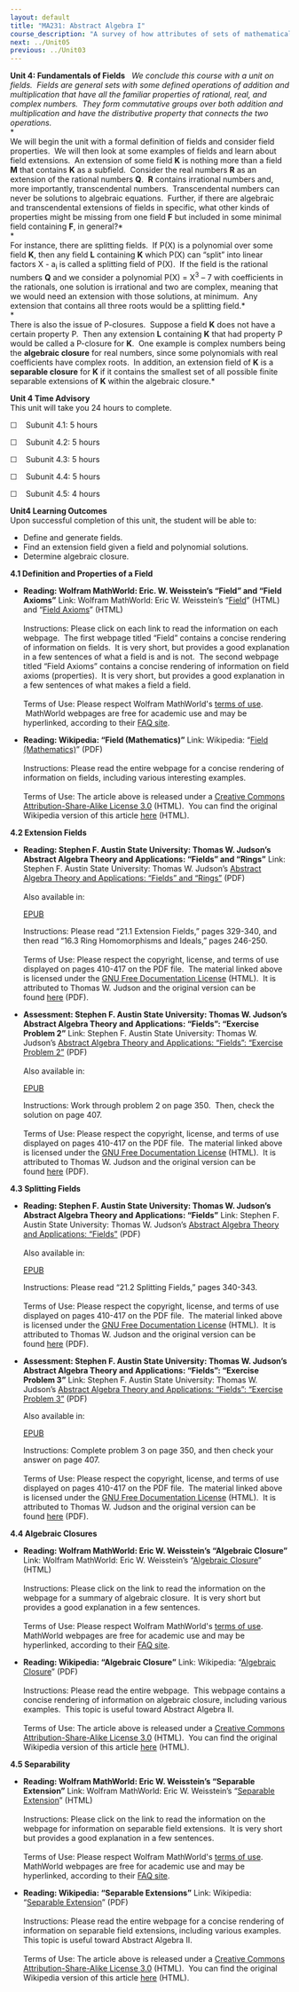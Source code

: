 ```yaml
---
layout: default
title: "MA231: Abstract Algebra I"
course_description: "A survey of how attributes of sets of mathematical objects behave when one or more properties we associate with real numbers are restricted, through a review of basic set theory, integers, and functions, followed by an exploration of the fundamentals of groups, rings, and fields."
next: ../Unit05
previous: ../Unit03
---
```

**Unit 4: Fundamentals of Fields** <span id="4"></span> 
*We conclude this course with a unit on fields.  Fields are general sets
with some defined operations of addition and multiplication that have
all the familiar properties of rational, real, and complex numbers. 
They form commutative groups over both addition and multiplication and
have the distributive property that connects the two operations.*  
 *             
 We will begin the unit with a formal definition of fields and consider
field properties.  We will then look at some examples of fields and
learn about field extensions.  An extension of some field **K** is
nothing more than a field **M** that contains **K** as a subfield. 
Consider the real numbers **R** as an extension of the rational numbers
**Q**.  **R** contains irrational numbers and, more importantly,
transcendental numbers.  Transcendental numbers can never be solutions
to algebraic equations.  Further, if there are algebraic and
transcendental extensions of fields in specific, what other kinds of
properties might be missing from one field **F** but included in some
minimal field containing **F**, in general?*  
 *             
 For instance, there are splitting fields.  If P(X) is a polynomial over
some field **K**, then any field **L** containing **K** which P(X) can
“split” into linear factors X - a<sub>i</sub> is called a splitting
field of P(X).  If the field is the rational numbers **Q** and we
consider a polynomial P(X) = X<sup>3</sup> – 7 with coefficients in the
rationals, one solution is irrational and two are complex, meaning that
we would need an extension with those solutions, at minimum.  Any
extension that contains all three roots would be a splitting field.*  
 *             
 There is also the issue of P-closures.  Suppose a field **K** does not
have a certain property P.  Then any extension **L** containing **K**
that had property P would be called a P-closure for **K**.  One example
is complex numbers being the **algebraic closure** for real numbers,
since some polynomials with real coefficients have complex roots.  In
addition, an extension field of **K** is a **separable closure** for
**K** if it contains the smallest set of all possible finite separable
extensions of **K** within the algebraic closure.*

**Unit 4 Time Advisory**  
This unit will take you 24 hours to complete.

☐    Subunit 4.1: 5 hours

☐    Subunit 4.2: 5 hours

☐    Subunit 4.3: 5 hours

☐    Subunit 4.4: 5 hours

☐    Subunit 4.5: 4 hours

**Unit4 Learning Outcomes**  
Upon successful completion of this unit, the student will be able to:

-   Define and generate fields.
-   Find an extension field given a field and polynomial solutions.
-   Determine algebraic closure.

**4.1 Definition and Properties of a Field** <span id="4.1"></span> 
-   **Reading: Wolfram MathWorld: Eric. W. Weisstein’s “Field” and
    “Field Axioms”**
    Link: Wolfram MathWorld: Eric W. Weisstein’s
    “[Field](http://mathworld.wolfram.com/Field.html)” (HTML) and
    “[Field Axioms](http://mathworld.wolfram.com/FieldAxioms.html)”
    (HTML)  
        
     Instructions: Please click on each link to read the information on
    each webpage.  The first webpage titled “Field” contains a concise
    rendering of information on fields.  It is very short, but provides
    a good explanation in a few sentences of what a field is and is
    not.  The second webpage titled “Field Axioms” contains a concise
    rendering of information on field axioms (properties).  It is very
    short, but provides a good explanation in a few sentences of what
    makes a field a field.  
        
     Terms of Use: Please respect Wolfram MathWorld's [terms of
    use](http://mathworld.wolfram.com/about/terms.html).  MathWorld
    webpages are free for academic use and may be hyperlinked, according
    to their [FAQ
    site](http://mathworld.wolfram.com/about/faq.html#linking).

-   **Reading: Wikipedia: “Field (Mathematics)”**
    Link: Wikipedia: “[Field
    (Mathematics)](https://resources.saylor.org/archived/wp-content/uploads/2011/04/Field-mathematics.pdf)”
    (PDF)  
        
     Instructions: Please read the entire webpage for a concise
    rendering of information on fields, including various interesting
    examples.  
        
     Terms of Use: The article above is released under a [Creative
    Commons Attribution-Share-Alike License
    3.0](http://creativecommons.org/licenses/by-sa/3.0/) (HTML).  You
    can find the original Wikipedia version of this article
    [here](http://en.wikipedia.org/wiki/Field_(mathematics)) (HTML).

**4.2 Extension Fields** <span id="4.2"></span> 
-   **Reading: Stephen F. Austin State University: Thomas W. Judson’s
    Abstract Algebra Theory and Applications: “Fields” and “Rings”**
    Link: Stephen F. Austin State University: Thomas W. Judson’s
    [Abstract Algebra Theory and Applications: “Fields” and
    “Rings”](https://resources.saylor.org/archived/wp-content/uploads/2011/07/MA231-1.1.1book.pdf)
    (PDF)  
        
     Also available in:  

    [EPUB](https://resources.saylor.org/archived/wp-content/uploads/2011/08/MA231-1.1.1book-Thomas-W.-Judson.epub)  
      
     Instructions: Please read “21.1 Extension Fields,” pages 329-340,
    and then read “16.3 Ring Homomorphisms and Ideals,” pages 246-250.  
        
     Terms of Use: Please respect the copyright, license, and terms of
    use displayed on pages 410-417 on the PDF file.  The material linked
    above is licensed under the [GNU Free Documentation
    License](http://www.gnu.org/licenses/fdl.html) (HTML).  It is
    attributed to Thomas W. Judson and the original version can be
    found [here](http://abstract.ups.edu/download/aata-20100827.pdf) (PDF).

-   **Assessment: Stephen F. Austin State University: Thomas W. Judson’s
    Abstract Algebra Theory and Applications: “Fields”: “Exercise
    Problem 2”**
    Link: Stephen F. Austin State University: Thomas W. Judson’s
    [Abstract Algebra Theory and Applications: “Fields”: “Exercise
    Problem
    2”](https://resources.saylor.org/archived/wp-content/uploads/2011/07/MA231-1.1.1book.pdf)
    (PDF)  
        
     Also available in:  

    [EPUB](https://resources.saylor.org/archived/wp-content/uploads/2011/08/MA231-1.1.1book-Thomas-W.-Judson.epub)  
      
     Instructions: Work through problem 2 on page 350.  Then, check the
    solution on page 407.  
        
     Terms of Use: Please respect the copyright, license, and terms of
    use displayed on pages 410-417 on the PDF file.  The material linked
    above is licensed under the [GNU Free Documentation
    License](http://www.gnu.org/licenses/fdl.html) (HTML).  It is
    attributed to Thomas W. Judson and the original version can be
    found [here](http://abstract.ups.edu/download/aata-20100827.pdf) (PDF).

**4.3 Splitting Fields** <span id="4.3"></span> 
-   **Reading: Stephen F. Austin State University: Thomas W. Judson’s
    Abstract Algebra Theory and Applications: “Fields”**
    Link: Stephen F. Austin State University: Thomas W. Judson’s
    [Abstract Algebra Theory and Applications:
    “Fields”](https://resources.saylor.org/archived/wp-content/uploads/2011/07/MA231-1.1.1book.pdf)
    (PDF)  
        
     Also available in:  

    [EPUB](https://resources.saylor.org/archived/wp-content/uploads/2011/08/MA231-1.1.1book-Thomas-W.-Judson.epub)  
      
     Instructions: Please read “21.2 Splitting Fields,” pages 340-343.  
        
     Terms of Use: Please respect the copyright, license, and terms of
    use displayed on pages 410-417 on the PDF file.  The material linked
    above is licensed under the [GNU Free Documentation
    License](http://www.gnu.org/licenses/fdl.html) (HTML).  It is
    attributed to Thomas W. Judson and the original version can be
    found [here](http://abstract.ups.edu/download/aata-20100827.pdf) (PDF).

-   **Assessment: Stephen F. Austin State University: Thomas W. Judson’s
    Abstract Algebra Theory and Applications: “Fields”: “Exercise
    Problem 3”**
    Link: Stephen F. Austin State University: Thomas W. Judson’s
    [Abstract Algebra Theory and Applications: “Fields”: “Exercise
    Problem
    3”](https://resources.saylor.org/archived/wp-content/uploads/2011/07/MA231-1.1.1book.pdf) (PDF)  
      
     Also available in:  

    [EPUB](https://resources.saylor.org/archived/wp-content/uploads/2011/08/MA231-1.1.1book-Thomas-W.-Judson.epub)  
      
     Instructions: Complete problem 3 on page 350, and then check your
    answer on page 407.  
        
     Terms of Use: Please respect the copyright, license, and terms of
    use displayed on pages 410-417 on the PDF file.  The material linked
    above is licensed under the [GNU Free Documentation
    License](http://www.gnu.org/licenses/fdl.html) (HTML).  It is
    attributed to Thomas W. Judson and the original version can be
    found [here](http://abstract.ups.edu/download/aata-20100827.pdf) (PDF).

**4.4 Algebraic Closures** <span id="4.4"></span> 
-   **Reading: Wolfram MathWorld: Eric W. Weisstein’s “Algebraic
    Closure”**
    Link: Wolfram MathWorld: Eric W. Weisstein’s “[Algebraic
    Closure](http://mathworld.wolfram.com/AlgebraicClosure.html)”
    (HTML)  
        
     Instructions: Please click on the link to read the information on
    the webpage for a summary of algebraic closure.  It is very short
    but provides a good explanation in a few sentences.  
        
     Terms of Use: Please respect Wolfram MathWorld's [terms of
    use](http://mathworld.wolfram.com/about/terms.html).  MathWorld
    webpages are free for academic use and may be hyperlinked, according
    to their [FAQ
    site](http://mathworld.wolfram.com/about/faq.html#linking).

-   **Reading: Wikipedia: “Algebraic Closure”**
    Link: Wikipedia: “[Algebraic
    Closure](https://resources.saylor.org/archived/wp-content/uploads/2011/04/Algebraic-closure.pdf)”
    (PDF)  
        
     Instructions: Please read the entire webpage.  This webpage
    contains a concise rendering of information on algebraic closure,
    including various examples.  This topic is useful toward Abstract
    Algebra II.  
        
     Terms of Use: The article above is released under a [Creative
    Commons Attribution-Share-Alike License
    3.0](http://creativecommons.org/licenses/by-sa/3.0/) (HTML).  You
    can find the original Wikipedia version of this article
    [here](http://en.wikipedia.org/wiki/Algebraic_closure) (HTML).

**4.5 Separability** <span id="4.5"></span> 
-   **Reading: Wolfram MathWorld: Eric W. Weisstein’s “Separable
    Extension”**
    Link: Wolfram MathWorld: Eric W. Weisstein’s “[Separable
    Extension](http://mathworld.wolfram.com/SeparableExtension.html)”
    (HTML)  
        
     Instructions: Please click on the link to read the information on
    the webpage for information on separable field extensions.  It is
    very short but provides a good explanation in a few sentences.  
        
     Terms of Use: Please respect Wolfram MathWorld's [terms of
    use](http://mathworld.wolfram.com/about/terms.html).  MathWorld
    webpages are free for academic use and may be hyperlinked, according
    to their [FAQ
    site](http://mathworld.wolfram.com/about/faq.html#linking).

-   **Reading: Wikipedia: “Separable Extensions”**
    Link: Wikipedia: “[Separable
    Extension](https://resources.saylor.org/archived/wp-content/uploads/2011/04/Seperable-extension.pdf)”
    (PDF)  
        
     Instructions: Please read the entire webpage for a concise
    rendering of information on separable field extensions, including
    various examples.  This topic is useful toward Abstract Algebra
    II.  
        
     Terms of Use: The article above is released under a [Creative
    Commons Attribution-Share-Alike License
    3.0](http://creativecommons.org/licenses/by-sa/3.0/) (HTML).  You
    can find the original Wikipedia version of this article
    [here](http://en.wikipedia.org/wiki/Separable_extension) (HTML).


